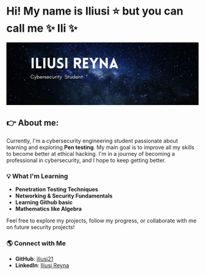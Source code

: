 # Hi! My name is Iliusi :star: but you can call me :sparkles: Ili :sparkles:

![](Encabezado.jpg)


## :point_right: About me:
Currently, I'm a cybersecurity engineering student passionate about learning and exploring **Pen testing**. My main goal is to improve all my skills to become better at ethical hacking. I'm in a journey of becoming a professional in cybersecurity, and I hope to keep getting better.

### 💡 What I'm Learning
- **Penetration Testing Techniques**
- **Networking & Security Fundamentals**
- **Learning Github basic**
- **Mathematics like Algebra**

Feel free to explore my projects, follow my progress, or collaborate with me on future security projects!

### 🌎 Connect with Me
- **GitHub**: [iliusi21](https://github.com/iliusi21)
- **LinkedIn**: [Iliusi Reyna](https://www.linkedin.com/in/iliusi-reyna-705a471a7/)
